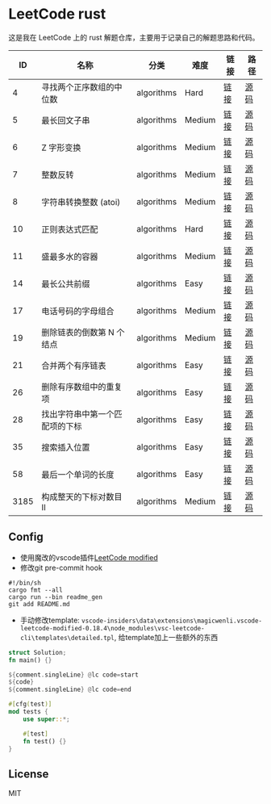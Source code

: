 # LeetCode rust

这是我在 LeetCode 上的 rust 解题仓库，主要用于记录自己的解题思路和代码。

| ID | 名称 | 分类 | 难度 | 链接 | 路径 |
|----|------|------|------|------|------|
| 4 | 寻找两个正序数组的中位数 | algorithms | Hard | [链接](https://leetcode.cn/problems/median-of-two-sorted-arrays/description/) | [源码](src/bin/4_寻找两个正序数组的中位数.rs) |
| 5 | 最长回文子串 | algorithms | Medium | [链接](https://leetcode.cn/problems/longest-palindromic-substring/description/) | [源码](src/bin/5_最长回文子串.rs) |
| 6 | Z 字形变换 | algorithms | Medium | [链接](https://leetcode.cn/problems/zigzag-conversion/description/) | [源码](src/bin/6_z-字形变换.rs) |
| 7 | 整数反转 | algorithms | Medium | [链接](https://leetcode.cn/problems/reverse-integer/description/) | [源码](src/bin/7_整数反转.rs) |
| 8 | 字符串转换整数 (atoi) | algorithms | Medium | [链接](https://leetcode.cn/problems/string-to-integer-atoi/description/) | [源码](src/bin/8_字符串转换整数-atoi.rs) |
| 10 | 正则表达式匹配 | algorithms | Hard | [链接](https://leetcode.cn/problems/regular-expression-matching/description/) | [源码](src/bin/10_正则表达式匹配.rs) |
| 11 | 盛最多水的容器 | algorithms | Medium | [链接](https://leetcode.cn/problems/container-with-most-water/description/) | [源码](src/bin/11_盛最多水的容器.rs) |
| 14 | 最长公共前缀 | algorithms | Easy | [链接](https://leetcode.cn/problems/longest-common-prefix/description/) | [源码](src/bin/14_最长公共前缀.rs) |
| 17 | 电话号码的字母组合 | algorithms | Medium | [链接](https://leetcode.cn/problems/letter-combinations-of-a-phone-number/description/) | [源码](src/bin/17_电话号码的字母组合.rs) |
| 19 | 删除链表的倒数第 N 个结点 | algorithms | Medium | [链接](https://leetcode.cn/problems/remove-nth-node-from-end-of-list/description/) | [源码](src/bin/19_删除链表的倒数第-n-个结点.rs) |
| 21 | 合并两个有序链表 | algorithms | Easy | [链接](https://leetcode.cn/problems/merge-two-sorted-lists/description/) | [源码](src/bin/21_合并两个有序链表.rs) |
| 26 | 删除有序数组中的重复项 | algorithms | Easy | [链接](https://leetcode.cn/problems/remove-duplicates-from-sorted-array/description/) | [源码](src/bin/26_删除有序数组中的重复项.rs) |
| 28 | 找出字符串中第一个匹配项的下标 | algorithms | Easy | [链接](https://leetcode.cn/problems/find-the-index-of-the-first-occurrence-in-a-string/description/) | [源码](src/bin/28_找出字符串中第一个匹配项的下标.rs) |
| 35 | 搜索插入位置 | algorithms | Easy | [链接](https://leetcode.cn/problems/search-insert-position/description/) | [源码](src/bin/35_搜索插入位置.rs) |
| 58 | 最后一个单词的长度 | algorithms | Easy | [链接](https://leetcode.cn/problems/length-of-last-word/description/) | [源码](src/bin/58_最后一个单词的长度.rs) |
| 3185 | 构成整天的下标对数目 II | algorithms | Medium | [链接](https://leetcode.cn/problems/count-pairs-that-form-a-complete-day-ii/description/) | [源码](src/bin/3185_构成整天的下标对数目-ii.rs) |


## Config

- 使用魔改的vscode插件[LeetCode modified](https://marketplace.visualstudio.com/items?itemName=magicwenli.vscode-leetcode-modified)
- 修改git pre-commit hook

```shell
#!/bin/sh
cargo fmt --all
cargo run --bin readme_gen
git add README.md
```

- 手动修改template: `vscode-insiders\data\extensions\magicwenli.vscode-leetcode-modified-0.18.4\node_modules\vsc-leetcode-cli\templates\detailed.tpl`, 给template加上一些额外的东西

```rust
struct Solution;
fn main() {}

${comment.singleLine} @lc code=start
${code}
${comment.singleLine} @lc code=end

#[cfg(test)]
mod tests {
    use super::*;

    #[test]
    fn test() {}
}
```

## License

MIT


